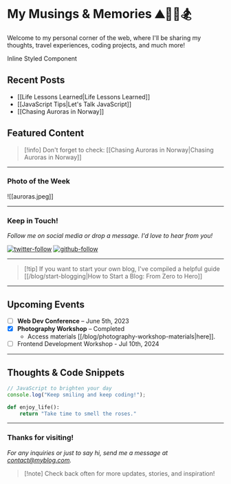 # My Musings & Memories ⛰🧘‍♀️🏂

Welcome to my personal corner of the web, where I'll be sharing my thoughts, travel experiences, coding projects, and much more!

<div style={{ color: 'blue', lineHeight : 10, padding: 20 }}> Inline Styled Component</div>

## Recent Posts

- [[Life Lessons Learned|Life Lessons Learned]]
- [[JavaScript Tips|Let's Talk JavaScript]]
- [[Chasing Auroras in Norway]]

## Featured Content

> [!info] Don't forget to check:
> [[Chasing Auroras in Norway|Chasing Auroras in Norway]]

---

### Photo of the Week

![[auroras.jpeg]]

---

### Keep in Touch!

*Follow me on social media or drop a message. I'd love to hear from you!*

[![twitter-follow](https://img.shields.io/twitter/follow/myprofile?style=social)](https://twitter.com/myprofile)
[![github-follow](https://img.shields.io/github/followers/myprofile?style=social)](https://github.com/myprofile)

---

> [!tip] If you want to start your own blog, I've compiled a helpful guide
> [[/blog/start-blogging|How to Start a Blog: From Zero to Hero]]

---

## Upcoming Events

- [ ] **Web Dev Conference** – June 5th, 2023
- [x] **Photography Workshop** – Completed
  - Access materials [[/blog/photography-workshop-materials|here]].
- [ ] Frontend Development Workshop - Jul 10th, 2024

---

## Thoughts & Code Snippets

```javascript
// JavaScript to brighten your day
console.log("Keep smiling and keep coding!");
```

```python
def enjoy_life():
    return "Take time to smell the roses."
```

---

### Thanks for visiting!

_For any inquiries or just to say hi, send me a message at contact@myblog.com._

> [!note] Check back often for more updates, stories, and inspiration!
